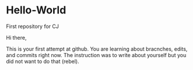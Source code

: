 # Hello-World
First repository for CJ

Hi there,

This is your first attempt at github. You are learning about bracnches, edits, and commits right now. The instruction was to write about yourself but you did not want to do that (rebel).
